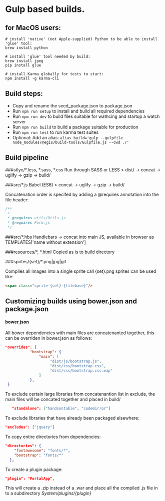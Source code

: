 # Gulp based builds.

## for MacOS users:
```shell
# install 'native' (not Apple-supplied) Python to be able to install 'glue' tool:
brew install python

# install 'glue' tool needed by build:
brew install jpeg
pip install glue

# install Karma globally for tests to start:
npm install -g karma-cli
```

## Build steps:
* Copy and rename the seed_package.json to package.json
* Run `npm run setup` to install and build all required dependencies 
* Run `npm run dev` to  build files suitable for wathcing and startup a watch server
* Run `npm run build` to build a package suitable for production
* Run `npm run test` to run karma test suites
* Optional: Add an alias: `alias build='gulp --gulpfile node_modules/@egis/build-tools/Gulpfile.js --cwd ./'`
  

## Build pipeline

###stlye/*.less, *.sass, *.css
	Run through SASS or LESS >  dist/ -> concat -> uglify -> gzip -> build/ 

###src/*.js
	Babel (ES6) > concat -> uglify -> gzip -> build/ 

Concatenation order is specifed by adding a @requires annotation into the file header:
```javascript
/**
 *
 * @requires utils/Utils.js
 * @requires Form.js
 */
```	


		
###src/*.hbs
	Handlebars -> concat into main JS, available in browser as TEMPLATES['name without extension']
	
	
###resources/*, *.html
	Copied as is to build directory
	
###sprites/{set}/*.png|jpg|gif

Compiles all images into a single sprite call {set}.png sprites can be used like:

```html
<span class="sprite-{set}-{filebase}"/>
```

## Customizing builds using bower.json and package.json


#### bower.json
All bower dependencies with main files are concatenanted together, this can be overriden in bower.json as follows:

```json 
"overrides": {
           "bootstrap": {
               "main": [
                    "dist/js/bootstrap.js",
                    "dist/css/bootstrap.css", 
                    "dist/css/bootstrap.css.map"
               ]
           },
 }   
```

To exclude certain large libraries from concatenantion list in exclude, the main files will be concated together and placed in build/<libray name>
```json
   "standalone": ["handsontable", "codemirror"]
```

To exclude libraries that have already been packaged elsewhere:
```json
"excludes": ["jquery"]
```

To copy entire directories from dependencies:

```json
"directories": {
    "fontawesome": "fonts/*",
    "bootstrap": "fonts/*"
  },
```

To create a plugin package:

```json
"plugin": "PortalApp",
```
This will create a .zip instead of a .war and place all the compiled .js file in to a subdirectory *System/plugins/{plugin}*

